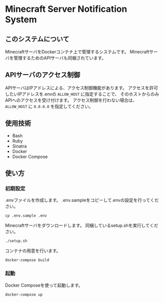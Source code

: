 # Minecraft Server Notification System

## このシステムについて

MinecraftサーバをDockerコンテナ上で管理するシステムです。
Minecraftサーバを管理するためのAPIサーバも同梱されています。

## APIサーバのアクセス制御

APIサーバはIPアドレスによる、アクセス制御機能があります。
アクセスを許可したいIPアドレスを.envの `ALLOW_HOST` に指定することで、
そのホストからのみAPIへのアクセスを受け付けます。
アクセス制御を行わない場合は、 `ALLOW_HOST` に `0.0.0.0` を指定してください。

## 使用技術

- Bash
- Ruby
- Sinatra
- Docker
- Docker Compose

## 使い方

### 初期設定

.envファイルを作成します。
.env.sampleをコピーして.envの設定を行ってください。

```
cp .env.sample .env
```

Minecraftサーバをダウンロードします。
同梱しているsetup.shを実行してください。

```
./setup.sh
```

コンテナの用意を行います。

```
docker-compose build
```

### 起動

Docker Composeを使って起動します。

```
docker-compose up
```
